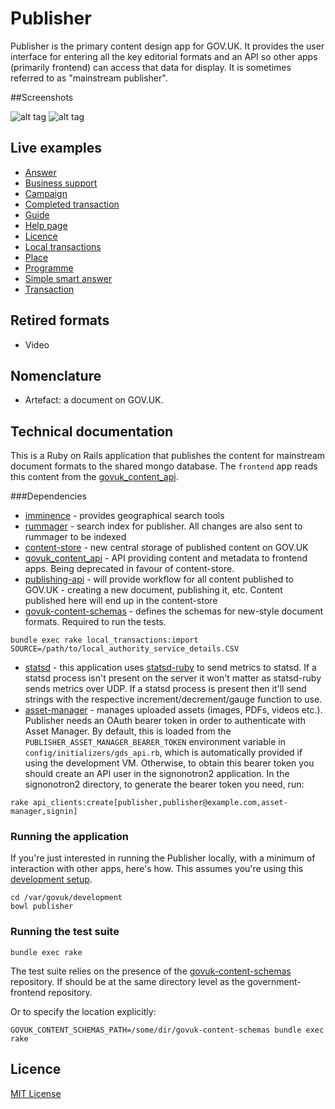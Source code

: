 # Publisher

Publisher is the primary content design app for GOV.UK. It provides the user interface for
entering all the key editorial formats and an API so other apps (primarily frontend) can
access that data for display. It is sometimes referred to as "mainstream publisher".

##Screenshots

![alt tag](doc/publisher_document_screenshot.png)
![alt tag](doc/publisher_admin_screenshot.png)

## Live examples
- [Answer](https://www.gov.uk/smart-meters)
- [Business support](https://www.gov.uk/waterborne-freight-grant-wfg-scotland)
- [Campaign](https://www.gov.uk/mystatepension)
- [Completed transaction](https://www.gov.uk/done/make-lpa)
- [Guide](https://www.gov.uk/council-tax-appeals)
- [Help page](https://www.gov.uk/help/accessibility)
- [Licence](https://www.gov.uk/day-nurseries-wales)
- [Local transactions](https://www.gov.uk/complain-about-your-council)
- [Place](https://www.gov.uk/ukonline-centre-internet-access-computer-training)
- [Programme](https://www.gov.uk/home-responsibilities-protection-hrp)
- [Simple smart answer](https://www.gov.uk/qualify-tax-credits)
- [Transaction](https://www.gov.uk/council-tax-bands)

## Retired formats
- Video

## Nomenclature

- Artefact: a document on GOV.UK.

## Technical documentation

This is a Ruby on Rails application that publishes the content for mainstream document formats to the shared mongo database. The `frontend` app reads this content from the [govuk_content_api](https://github.com/alphagov/govuk_content_api).

###Dependencies

- [imminence](https://github.com/alphagov/imminence) - provides geographical search tools
- [rummager](https://github.com/alphagov/rummager) - search index for publisher. All changes are also sent to rummager to be indexed
- [content-store](https://github.com/alphagov/content-store) - new central storage of published content on GOV.UK
- [govuk_content_api](https://github.com/alphagov/govuk_content_api) - API providing content and metadata to frontend apps. Being deprecated in favour of content-store.
- [publishing-api](https://github.com/alphagov/publishing-api) - will provide workflow for all content published to GOV.UK - creating a new document, publishing it, etc. Content published here will end up in the content-store
- [govuk-content-schemas](http://github.com/alphagov/govuk-content-schemas) - defines the schemas for new-style document formats. Required to run the tests.

```shell
bundle exec rake local_transactions:import SOURCE=/path/to/local_authority_service_details.CSV
```

- [statsd](https://github.com/etsy/statsd/) - this application uses [statsd-ruby](http://rubygems.org/gems/statsd-ruby) to send metrics to statsd. If a statsd process isn't present on the server it won't matter as statsd-ruby sends metrics over UDP. If a statsd process is present then
it'll send strings with the respective increment/decrement/gauge function to use.
- [asset-manager](https://github.com/alphagov/asset-manager) - manages uploaded assets (images, PDFs, videos etc.). Publisher needs an OAuth bearer token in order to authenticate with Asset Manager. By default, this is loaded from the `PUBLISHER_ASSET_MANAGER_BEARER_TOKEN` environment variable in `config/initializers/gds_api.rb`, which is automatically provided if using the development VM.
Otherwise, to obtain this bearer token you should create an API user in the signonotron2 application. In the signonotron2 directory, to generate the bearer token you need, run:

```shell
rake api_clients:create[publisher,publisher@example.com,asset-manager,signin]
```
### Running the application

If you're just interested in running the Publisher locally, with a minimum of interaction
with other apps, here's how. This assumes you're using this [development setup](https://github.gds/gds/development).

```shell
cd /var/govuk/development
bowl publisher
```

### Running the test suite

`bundle exec rake`

The test suite relies on the presence of the [govuk-content-schemas](http://github.com/alphagov/govuk-content-schemas)
repository. If should be at the same directory level as the government-frontend repository.

Or to specify the location explicitly:

`GOVUK_CONTENT_SCHEMAS_PATH=/some/dir/govuk-content-schemas bundle exec rake`

## Licence

[MIT License](LICENSE)
